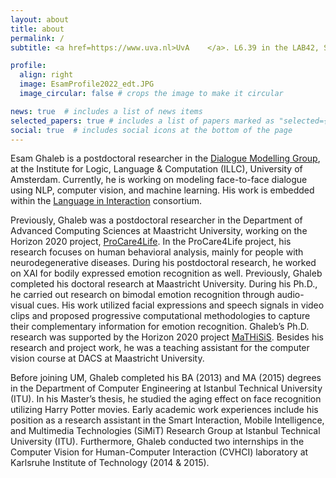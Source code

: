 ```yaml
---
layout: about
title: about
permalink: /
subtitle: <a href=https://www.uva.nl>UvA	</a>. L6.39 in the LAB42, Science Park 900, 1012 WX, Amsterdam, The Netherlands. Contacts. Moto. Etc.

profile:
  align: right
  image: EsamProfile2022_edt.JPG
  image_circular: false # crops the image to make it circular

news: true  # includes a list of news items
selected_papers: true # includes a list of papers marked as "selected={true}"
social: true  # includes social icons at the bottom of the page
---
```


Esam Ghaleb is a postdoctoral researcher in the [Dialogue Modelling Group](https://dmg-illc.github.io/dmg/), at the Institute for Logic, Language & Computation (ILLC), University of Amsterdam. Currently, he is working on modeling face-to-face dialogue using NLP, computer vision, and machine learning. His work is embedded within the [Language in Interaction](https://www.languageininteraction.nl/) consortium.

Previously, Ghaleb was a postdoctoral researcher in the Department of Advanced Computing Sciences at Maastricht University, working on the Horizon 2020 project, [ProCare4Life](https://procare4life.eu/). In the ProCare4Life project, his research focuses on human behavioral analysis, mainly for people with neurodegenerative diseases. During his postdoctoral research, he worked on XAI for bodily expressed emotion recognition as well. Previously, Ghaleb completed his doctoral research at Maastricht University. During his Ph.D., he carried out research on bimodal emotion recognition through audio-visual cues. His work utilized facial expressions and speech signals in video clips and proposed progressive computational methodologies to capture their complementary information for emotion recognition. Ghaleb’s Ph.D. research was supported by the Horizon 2020 project [MaTHiSiS](http://mathisis-project.eu/). Besides his research and project work, he was a teaching assistant for the computer vision course at DACS at Maastricht University.

Before joining UM, Ghaleb completed his BA (2013) and MA (2015) degrees in the Department of Computer Engineering at Istanbul Technical University (ITU). In his Master’s thesis, he studied the aging effect on face recognition utilizing Harry Potter movies. Early academic work experiences include his position as a research assistant in the Smart Interaction, Mobile Intelligence, and Multimedia Technologies (SiMiT) Research Group at Istanbul Technical University (ITU). Furthermore, Ghaleb conducted two internships in the Computer Vision for Human-Computer Interaction (CVHCI) laboratory at Karlsruhe Institute of Technology (2014 & 2015).
